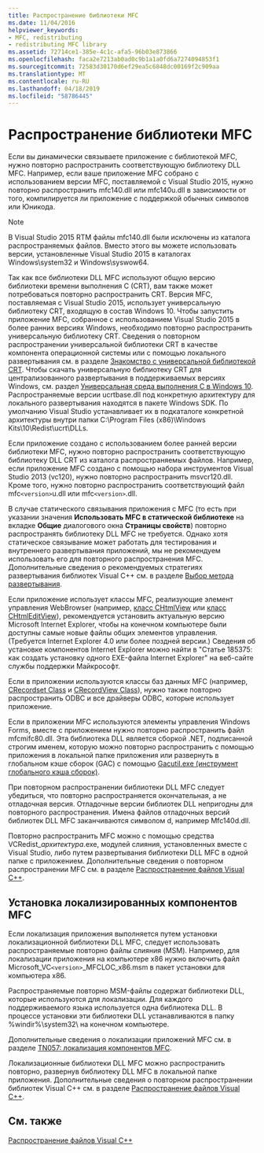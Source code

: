 ```yaml
---
title: Распространение библиотеки MFC
ms.date: 11/04/2016
helpviewer_keywords:
- MFC, redistributing
- redistributing MFC library
ms.assetid: 72714ce1-385e-4c1c-afa5-96b03e873866
ms.openlocfilehash: faca2e7213ab0ad0c9b1a1a0fd6a7274094853f1
ms.sourcegitcommit: 72583d30170d6ef29ea5c6848dc00169f2c909aa
ms.translationtype: MT
ms.contentlocale: ru-RU
ms.lasthandoff: 04/18/2019
ms.locfileid: "58786445"
---
```

# <a name="redistributing-the-mfc-library"></a>Распространение библиотеки MFC

Если вы динамически связываете приложение с библиотекой MFC, нужно повторно распространить соответствующую библиотеку DLL MFC. Например, если ваше приложение MFC собрано с использованием версии MFC, поставляемой с Visual Studio 2015, нужно повторно распространить mfc140.dll или mfc140u.dll в зависимости от того, компилируется ли приложение с поддержкой обычных символов или Юникода.

> [!NOTE]
>  В Visual Studio 2015 RTM файлы mfc140.dll были исключены из каталога распространяемых файлов. Вместо этого вы можете использовать версии, установленные Visual Studio 2015 в каталогах Windows\system32 и Windows\syswow64.

Так как все библиотеки DLL MFC используют общую версию библиотеки времени выполнения C (CRT), вам также может потребоваться повторно распространить CRT. Версия MFC, поставляемая с Visual Studio 2015, использует универсальную библиотеку CRT, входящую в состав Windows 10. Чтобы запустить приложение MFC, собранное с использованием Visual Studio 2015 в более ранних версиях Windows, необходимо повторно распространить универсальную библиотеку CRT. Сведения о повторном распространении универсальной библиотеки CRT в качестве компонента операционной системы или с помощью локального развертывания см. в разделе [Знакомство с универсальной библиотекой CRT](https://devblogs.microsoft.com/cppblog/introducing-the-universal-crt/). Чтобы скачать универсальную библиотеку CRT для централизованного развертывания в поддерживаемых версиях Windows, см. раздел [Универсальная среда выполнения C в Windows 10](https://www.microsoft.com/en-us/download/details.aspx?id=48234). Распространяемые версии ucrtbase.dll под конкретную архитектуру для локального развертывания находятся в пакете Windows SDK. По умолчанию Visual Studio устанавливает их в подкаталоге конкретной архитектуры внутри папки C:\Program Files (x86)\Windows Kits\10\Redist\ucrt\DLLs\.

Если приложение создано с использованием более ранней версии библиотеки MFC, нужно повторно распространить соответствующую библиотеку DLL CRT из каталога распространяемых файлов. Например, если приложение MFC создано с помощью набора инструментов Visual Studio 2013 (vc120), нужно повторно распространить msvcr120.dll. Кроме того, нужно повторно распространить соответствующий файл mfc`<version>`u.dll или mfc`<version>`.dll.

В случае статического связывания приложения с MFC (то есть при указании значения **Использовать MFC в статической библиотеке** на вкладке **Общие** диалогового окна **Страницы свойств**) повторно распространять библиотеку DLL MFC не требуется. Однако хотя статическое связывание может работать для тестирования и внутреннего развертывания приложений, мы не рекомендуем использовать его для повторного распространения MFC. Дополнительные сведения о рекомендуемых стратегиях развертывания библиотек Visual C++ см. в разделе [Выбор метода развертывания](choosing-a-deployment-method.md).

Если приложение использует классы MFC, реализующие элемент управления WebBrowser (например, [класс CHtmlView](../mfc/reference/chtmlview-class.md) или [класс CHtmlEditView](../mfc/reference/chtmleditview-class.md)), рекомендуется установить актуальную версию Microsoft Internet Explorer, чтобы на конечном компьютере были доступны самые новые файлы общих элементов управления. (Требуется Internet Explorer 4.0 или более поздней версии.) Сведения об установке компонентов Internet Explorer можно найти в "Статье 185375: как создать установку одного EXE-файла Internet Explorer" на веб-сайте службы поддержки Майкрософт.

Если в приложении используются классы баз данных MFC (например, [CRecordset Class](../mfc/reference/crecordset-class.md) и [CRecordView Class](../mfc/reference/crecordview-class.md)), нужно также повторно распространить ODBC и все драйверы ODBC, которые использует приложение.

Если в приложении MFC используются элементы управления Windows Forms, вместе с приложением нужно повторно распространить файл mfcmifc80.dll. Эта библиотека DLL является сборкой .NET, подписанной строгим именем, которую можно повторно распространить с помощью приложения в локальной папке приложения или развернуть в глобальном кэше сборок (GAC) с помощью [Gacutil.exe (инструмент глобального кэша сборок)](/dotnet/framework/tools/gacutil-exe-gac-tool).

При повторном распространении библиотеки DLL MFC следует убедиться, что повторно распространяется окончательная, а не отладочная версия. Отладочные версии библиотек DLL непригодны для повторного распространения. Имена файлов отладочных версий библиотек DLL MFC заканчиваются символом d, например Mfc140d.dll.

Повторно распространить MFC можно с помощью средства VCRedist_*архитектура*.exe, модулей слияния, установленных вместе с Visual Studio, либо путем развертывания библиотеки DLL MFC в одной папке с приложением. Дополнительные сведения о повторном распространении MFC см. в разделе [Распространение файлов Visual C++](redistributing-visual-cpp-files.md).

## <a name="installation-of-localized-mfc-components"></a>Установка локализированных компонентов MFC

Если локализация приложения выполняется путем установки локализационной библиотеки DLL MFC, следует использовать распространяемые повторно файлы слияния (MSM). Например, для локализации приложения на компьютере x86 нужно включить файл Microsoft_VC`<version>`_MFCLOC_x86.msm в пакет установки для компьютера x86.

Распространяемые повторно MSM-файлы содержат библиотеки DLL, которые используются для локализации. Для каждого поддерживаемого языка используется одна библиотека DLL. В процессе установки эти библиотеки DLL устанавливаются в папку %windir%\system32\ на конечном компьютере.

Дополнительные сведения о локализации приложений MFC см. в разделе [TN057: локализация компонентов MFC](../mfc/tn057-localization-of-mfc-components.md).

Локализационные библиотеки DLL MFC можно распространить повторно, развернув библиотеку DLL MFC в локальной папке приложения. Дополнительные сведения о повторном распространении библиотек Visual C++ см. в разделе [Распространение файлов Visual C++](redistributing-visual-cpp-files.md).

## <a name="see-also"></a>См. также

[Распространение файлов Visual C++](redistributing-visual-cpp-files.md)
